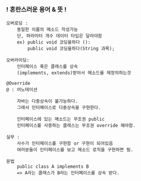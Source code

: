 ### ! 혼란스러운 용어 & 뜻 ! 

	오버로딩 : 
		동일한 이름의 메소드 작성가능 
		단, 파라미터 개수 데이터 타입은 달라야함 
		ex) public void 코딩을하다 ():
			public void 코딩을하다(String 과목);

	오버라이딩:
		인터페이스 혹은 클래스를 상속
		(implements, extends)받아서 메소드를 제정의하는것

	@Override
	@ : 어노테이션

		자바는 다중상속이 불가능하다.
		그래서 인터페이스로 다중상속을 구현한다.

		인터페이스에 있는 메소드는 무조권 public 
		인터페이스를 사용하는 클래스는 무조권 override 해야함.

	실무 : 
		사수가 인터페이스를 구현함 or 구현이 되어있음 
		여러분들이 인터페이스를 보고 메소드 로직을 구현하면 됨.

	문법
		public class A implements B
		=> A라는 클래스가 B라는 인터페이스를 상속 받다.

